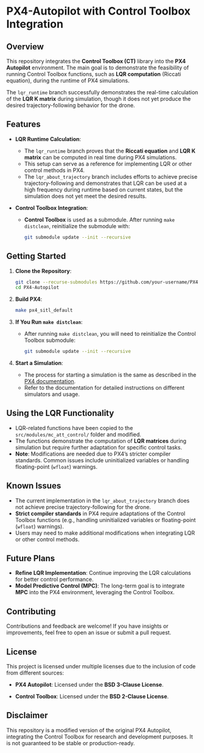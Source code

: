 # PX4-Autopilot with Control Toolbox Integration

## Overview
This repository integrates the **Control Toolbox (CT)** library into the **PX4 Autopilot** environment. The main goal is to demonstrate the feasibility of running Control Toolbox functions, such as **LQR computation** (Riccati equation), during the runtime of PX4 simulations.

The `lqr_runtime` branch successfully demonstrates the real-time calculation of the **LQR K matrix** during simulation, though it does not yet produce the desired trajectory-following behavior for the drone.

## Features
- **LQR Runtime Calculation**:
  - The `lqr_runtime` branch proves that the **Riccati equation** and **LQR K matrix** can be computed in real time during PX4 simulations.
  - This setup can serve as a reference for implementing LQR or other control methods in PX4.
  - The `lqr_about_trajectory` branch includes efforts to achieve precise trajectory-following and demonstrates that LQR can be used at a high frequency during runtime based on current states, but the simulation does not yet meet the desired results.

- **Control Toolbox Integration**:
  - **Control Toolbox** is used as a submodule. After running `make distclean`, reinitialize the submodule with:
    ```bash
    git submodule update --init --recursive
    ```

## Getting Started
1. **Clone the Repository**:
    ```bash
    git clone --recurse-submodules https://github.com/your-username/PX4-Autopilot.git
    cd PX4-Autopilot
    ```

2. **Build PX4**:
    ```bash
    make px4_sitl_default
    ```

3. **If You Run `make distclean`**:
   - After running `make distclean`, you will need to reinitialize the Control Toolbox submodule:
     ```bash
     git submodule update --init --recursive
     ```

4. **Start a Simulation**:
   - The process for starting a simulation is the same as described in the [PX4 documentation](https://docs.px4.io/main/en/simulation/).
   - Refer to the documentation for detailed instructions on different simulators and usage.

## Using the LQR Functionality
- LQR-related functions have been copied to the `src/modules/mc_att_control/` folder and modified.
- The functions demonstrate the computation of **LQR matrices** during simulation but require further adaptation for specific control tasks.
- **Note**: Modifications are needed due to PX4’s stricter compiler standards. Common issues include uninitialized variables or handling floating-point (`wfloat`) warnings.

## Known Issues
- The current implementation in the `lqr_about_trajectory` branch does not achieve precise trajectory-following for the drone.
- **Strict compiler standards** in PX4 require adaptations of the Control Toolbox functions (e.g., handling uninitialized variables or floating-point (`wfloat`) warnings).
- Users may need to make additional modifications when integrating LQR or other control methods.

## Future Plans
- **Refine LQR Implementation**: Continue improving the LQR calculations for better control performance.
- **Model Predictive Control (MPC)**: The long-term goal is to integrate **MPC** into the PX4 environment, leveraging the Control Toolbox.

## Contributing
Contributions and feedback are welcome! If you have insights or improvements, feel free to open an issue or submit a pull request.

## License
This project is licensed under multiple licenses due to the inclusion of code from different sources:

- **PX4 Autopilot**: Licensed under the **BSD 3-Clause License**.

- **Control Toolbox**: Licensed under the **BSD 2-Clause License**.

## Disclaimer
This repository is a modified version of the original PX4 Autopilot, integrating the Control Toolbox for research and development purposes. It is not guaranteed to be stable or production-ready.
